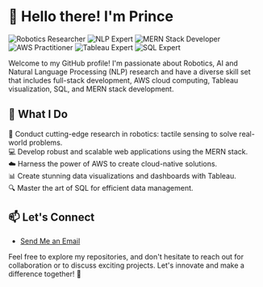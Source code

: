 # 👋 Hello there! I'm Prince

![Robotics Researcher](https://img.shields.io/badge/Robotics%20Researcher-Expert-brightgreen)
![NLP Expert](https://img.shields.io/badge/NLP%20Expert-Expert-green)
![MERN Stack Developer](https://img.shields.io/badge/MERN%20Stack%20Developer-Proficient-yellow)
![AWS Practitioner](https://img.shields.io/badge/AWS%20Practitioner-Certified-orange)
![Tableau Expert](https://img.shields.io/badge/Tableau%20Expert-Advanced-purple)
![SQL Expert](https://img.shields.io/badge/SQL%20Expert-Advanced-red)


Welcome to my GitHub profile! I'm passionate about Robotics, AI and Natural Language Processing (NLP) research and have a diverse skill set that includes full-stack development, AWS cloud computing, Tableau visualization, SQL, and MERN stack development.

## 💼 What I Do

🔬 Conduct cutting-edge research in robotics: tactile sensing to solve real-world problems.  
💻 Develop robust and scalable web applications using the MERN stack.  
☁️ Harness the power of AWS to create cloud-native solutions.  
📊 Create stunning data visualizations and dashboards with Tableau.  
🔍 Master the art of SQL for efficient data management.  

## 📫 Let's Connect


- [Send Me an Email](mailto:rakibulislamprince10@gmail.com)

Feel free to explore my repositories, and don't hesitate to reach out for collaboration or to discuss exciting projects. Let's innovate and make a difference together! 🌟
